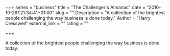 +++
series = "business"
title = "The Challenger's Almanac"
date = "2016-10-26T21:34:41+01:00"
slug = ""
Description = "A collection of the brightest people challenging the way business is done today."
Author = "Harry Cresswell"
external_link = ""
rating = ""

+++

A collection of the brightest people challenging the way business is done today.
